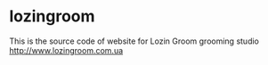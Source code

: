 # lozingroom
This is the source code of website for Lozin Groom grooming studio http://www.lozingroom.com.ua
